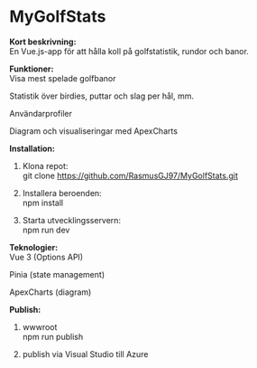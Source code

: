# MyGolfStats

**Kort beskrivning:**  
En Vue.js-app för att hålla koll på golfstatistik, rundor och banor.


**Funktioner:**  
Visa mest spelade golfbanor  
  
Statistik över birdies, puttar och slag per hål, mm.  
  
Användarprofiler  
  
Diagram och visualiseringar med ApexCharts  
  
  
**Installation:**  
1. Klona repot:  
git clone https://github.com/RasmusGJ97/MyGolfStats.git
  
2. Installera beroenden:  
npm install  
  
3. Starta utvecklingsservern:  
npm run dev  
  
  
**Teknologier:**  
Vue 3 (Options API)  
  
Pinia (state management)  
  
ApexCharts (diagram)  
  
**Publish:**  
1. wwwroot  
npm run publish  
  
2. publish via Visual Studio till Azure  
